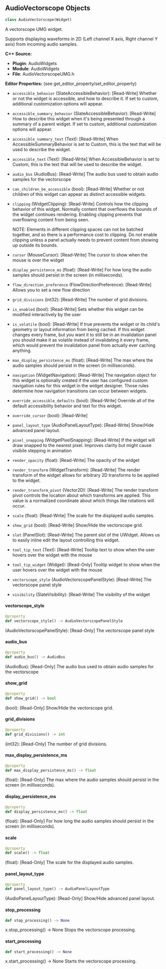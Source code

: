 ## AudioVectorscope Objects

```python
class AudioVectorscope(Widget)
```

A vectorscope UMG widget.

Supports displaying waveforms in 2D (Left channel X axis, Right channel Y axis) from incoming audio samples.

**C++ Source:**

- **Plugin**: AudioWidgets
- **Module**: AudioWidgets
- **File**: AudioVectorscopeUMG.h

**Editor Properties:** (see get_editor_property/set_editor_property)

- ``accessible_behavior`` (SlateAccessibleBehavior):  [Read-Write] Whether or not the widget is accessible, and how to describe it. If set to custom, additional customization options will appear.
- ``accessible_summary_behavior`` (SlateAccessibleBehavior):  [Read-Write] How to describe this widget when it's being presented through a summary of a parent widget. If set to custom, additional customization options will appear.
- ``accessible_summary_text`` (Text):  [Read-Write] When AccessibleSummaryBehavior is set to Custom, this is the text that will be used to describe the widget.
- ``accessible_text`` (Text):  [Read-Write] When AccessibleBehavior is set to Custom, this is the text that will be used to describe the widget.
- ``audio_bus`` (AudioBus):  [Read-Write] The audio bus used to obtain audio samples for the vectorscope
- ``can_children_be_accessible`` (bool):  [Read-Write] Whether or not children of this widget can appear as distinct accessible widgets.
- ``clipping`` (WidgetClipping):  [Read-Write] Controls how the clipping behavior of this widget.  Normally content that overflows the
  bounds of the widget continues rendering.  Enabling clipping prevents that overflowing content
  from being seen.

  NOTE: Elements in different clipping spaces can not be batched together, and so there is a
  performance cost to clipping.  Do not enable clipping unless a panel actually needs to prevent
  content from showing up outside its bounds.
- ``cursor`` (MouseCursor):  [Read-Write] The cursor to show when the mouse is over the widget
- ``display_persistence_ms`` (float):  [Read-Write] For how long the audio samples should persist in the screen (in milliseconds).
- ``flow_direction_preference`` (FlowDirectionPreference):  [Read-Write] Allows you to set a new flow direction
- ``grid_divisions`` (int32):  [Read-Write] The number of grid divisions.
- ``is_enabled`` (bool):  [Read-Write] Sets whether this widget can be modified interactively by the user
- ``is_volatile`` (bool):  [Read-Write] If true prevents the widget or its child's geometry or layout information from being cached.  If this widget
  changes every frame, but you want it to still be in an invalidation panel you should make it as volatile
  instead of invalidating it every frame, which would prevent the invalidation panel from actually
  ever caching anything.
- ``max_display_persistence_ms`` (float):  [Read-Write] The max where the audio samples should persist in the screen (in milliseconds).
- ``navigation`` (WidgetNavigation):  [Read-Write] The navigation object for this widget is optionally created if the user has configured custom
  navigation rules for this widget in the widget designer.  Those rules determine how navigation transitions
  can occur between widgets.
- ``override_accessible_defaults`` (bool):  [Read-Write] Override all of the default accessibility behavior and text for this widget.
- ``override_cursor`` (bool):  [Read-Write]
- ``panel_layout_type`` (AudioPanelLayoutType):  [Read-Write] Show/Hide advanced panel layout.
- ``pixel_snapping`` (WidgetPixelSnapping):  [Read-Write] If the widget will draw snapped to the nearest pixel.  Improves clarity but might cause visibile stepping in animation
- ``render_opacity`` (float):  [Read-Write] The opacity of the widget
- ``render_transform`` (WidgetTransform):  [Read-Write] The render transform of the widget allows for arbitrary 2D transforms to be applied to the widget.
- ``render_transform_pivot`` (Vector2D):  [Read-Write] The render transform pivot controls the location about which transforms are applied.
  This value is a normalized coordinate about which things like rotations will occur.
- ``scale`` (float):  [Read-Write] The scale for the displayed audio samples.
- ``show_grid`` (bool):  [Read-Write] Show/Hide the vectorscope grid.
- ``slot`` (PanelSlot):  [Read-Write] The parent slot of the UWidget.  Allows us to easily inline edit the layout controlling this widget.
- ``tool_tip_text`` (Text):  [Read-Write] Tooltip text to show when the user hovers over the widget with the mouse
- ``tool_tip_widget`` (Widget):  [Read-Only] Tooltip widget to show when the user hovers over the widget with the mouse
- ``vectorscope_style`` (AudioVectorscopePanelStyle):  [Read-Write] The vectorscope panel style
- ``visibility`` (SlateVisibility):  [Read-Write] The visibility of the widget

<a id="unreal.AudioVectorscope.vectorscope_style"></a>

#### vectorscope_style

```python
@property
def vectorscope_style() -> AudioVectorscopePanelStyle
```

(AudioVectorscopePanelStyle):  [Read-Only] The vectorscope panel style

<a id="unreal.AudioVectorscope.audio_bus"></a>

#### audio_bus

```python
@property
def audio_bus() -> AudioBus
```

(AudioBus):  [Read-Only] The audio bus used to obtain audio samples for the vectorscope

<a id="unreal.AudioVectorscope.show_grid"></a>

#### show_grid

```python
@property
def show_grid() -> bool
```

(bool):  [Read-Only] Show/Hide the vectorscope grid.

<a id="unreal.AudioVectorscope.grid_divisions"></a>

#### grid_divisions

```python
@property
def grid_divisions() -> int
```

(int32):  [Read-Only] The number of grid divisions.

<a id="unreal.AudioVectorscope.max_display_persistence_ms"></a>

#### max_display_persistence_ms

```python
@property
def max_display_persistence_ms() -> float
```

(float):  [Read-Only] The max where the audio samples should persist in the screen (in milliseconds).

<a id="unreal.AudioVectorscope.display_persistence_ms"></a>

#### display_persistence_ms

```python
@property
def display_persistence_ms() -> float
```

(float):  [Read-Only] For how long the audio samples should persist in the screen (in milliseconds).

<a id="unreal.AudioVectorscope.scale"></a>

#### scale

```python
@property
def scale() -> float
```

(float):  [Read-Only] The scale for the displayed audio samples.

<a id="unreal.AudioVectorscope.panel_layout_type"></a>

#### panel_layout_type

```python
@property
def panel_layout_type() -> AudioPanelLayoutType
```

(AudioPanelLayoutType):  [Read-Only] Show/Hide advanced panel layout.

<a id="unreal.AudioVectorscope.stop_processing"></a>

#### stop_processing

```python
def stop_processing() -> None
```

x.stop_processing() -> None
Stops the vectorscope processing.

<a id="unreal.AudioVectorscope.start_processing"></a>

#### start_processing

```python
def start_processing() -> None
```

x.start_processing() -> None
Starts the vectorscope processing.

<a id="unreal.MetaSoundEditorSubsystem"></a>